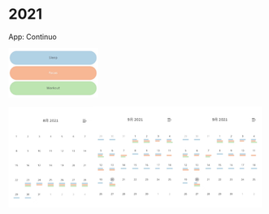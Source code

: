 # 2021

App: Continuo

<img src="/Picture/item.jpeg" width="35%">

<img src="/Picture/August.jpeg" width="33%"><img src="/Picture/Sep.jpeg" width="33%"><img src="/Picture/Sep.jpeg" width="33%">
